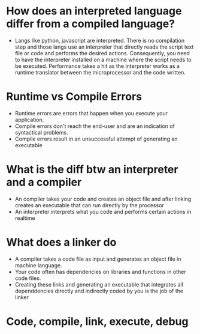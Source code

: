 # How does an interpreted language differ from a compiled language?

- Langs like python, javascript are interpreted.
There is no compilation step and those langs use an interpreter that directly reads the script text file
or code and performs the desired actions.
Consequently, you need to have the interpreter installed on a machine where the script needs to be executed.
Performance takes a hit as the interpreter works as a runtime translator between the microprocessor and the code written.


# Runtime vs Compile Errors

- Runtime errors are errors that happen when you execute your application.
- Compile errors don't reach the end-user and are an indication of syntactical problems.
- Compile errors result in an unsuccessful attempt of generating an executable


# What is the diff btw an interpreter and a compiler

- An compiler takes your code and creates an object file and after linking creates an executable that can run 
    directly by the processor
- An interpreter interprets what you code and performs certain actions in realtime


# What does a linker do

- A compiler takes a code file as input and generates an object file in machine language.
- Your code often has dependencies on libraries and functions in other code files.
- Creating these links and generating an executable that integrates all dependdencies directly and indirectly
    coded by you is the job of the linker


# Code, compile, link, execute, debug


